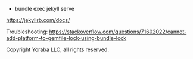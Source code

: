 - bundle exec jekyll serve


https://jekyllrb.com/docs/

Troubleshooting:
https://stackoverflow.com/questions/71602022/cannot-add-platform-to-gemfile-lock-using-bundle-lock

Copyright Yoraba LLC, all rights reserved.
 